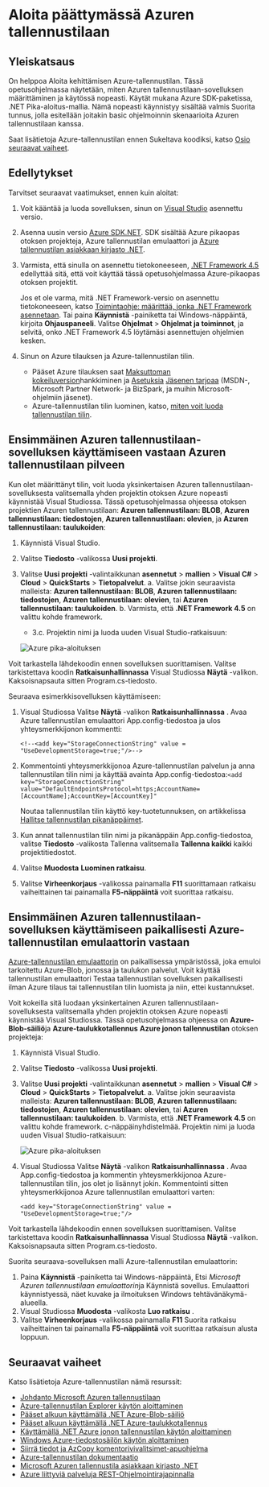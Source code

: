 <properties
    pageTitle="Aloita Azuren tallennustilaan päättymässä | Microsoft Azure"
    description="Nopeasti päästä Microsoft Azure-BLOB, taulukon ja Azure tallennustilan nopeasti käynnistyy, Visual Studio ja Azure tallennustilan emulaattori olevien. Suorita ensimmäisen Azuren tallennustilaan-sovelluksen viisi minuuttia."
    services="storage"
    documentationCenter=".net"
    authors="tamram"
    manager="carmonm"
    editor="tysonn"/>

<tags
    ms.service="storage"
    ms.workload="storage"
    ms.tgt_pltfrm="na"
    ms.devlang="dotnet"
    ms.topic="get-started-article"
    ms.date="10/18/2016"
    ms.author="tamram"/>

# <a name="get-started-with-azure-storage-in-five-minutes"></a>Aloita päättymässä Azuren tallennustilaan

## <a name="overview"></a>Yleiskatsaus

On helppoa Aloita kehittämisen Azure-tallennustilan. Tässä opetusohjelmassa näytetään, miten Azuren tallennustilaan-sovelluksen määrittäminen ja käytössä nopeasti. Käytät mukana Azure SDK-paketissa, .NET Pika-aloitus-mallia. Nämä nopeasti käynnistyy sisältää valmis Suorita tunnus, jolla esitellään joitakin basic ohjelmoinnin skenaarioita Azuren tallennustilaan kanssa.

Saat lisätietoja Azure-tallennustilan ennen Sukeltava koodiksi, katso [Osio seuraavat vaiheet](#next-steps).

## <a name="prerequisites"></a>Edellytykset

Tarvitset seuraavat vaatimukset, ennen kuin aloitat:

1. Voit kääntää ja luoda sovelluksen, sinun on [Visual Studio](https://www.visualstudio.com/) asennettu versio.

2. Asenna uusin versio [Azure SDK.NET](https://azure.microsoft.com/downloads/). SDK sisältää Azure pikaopas otoksen projekteja, Azure tallennustilan emulaattori ja [Azure tallennustilan asiakkaan kirjasto .NET](https://msdn.microsoft.com/library/azure/dn261237.aspx).

3. Varmista, että sinulla on asennettu tietokoneeseen, [.NET Framework 4.5](http://www.microsoft.com/download/details.aspx?id=30653) edellyttää sitä, että voit käyttää tässä opetusohjelmassa Azure-pikaopas otoksen projektit.

    Jos et ole varma, mitä .NET Framework-versio on asennettu tietokoneeseen, katso [Toimintaohje: määrittää, jonka .NET Framework asennetaan](https://msdn.microsoft.com/vstudio/hh925568.aspx). Tai paina **Käynnistä** -painiketta tai Windows-näppäintä, kirjoita **Ohjauspaneeli**. Valitse **Ohjelmat** > **Ohjelmat ja toiminnot**, ja selvitä, onko .NET Framework 4.5 löytämäsi asennettujen ohjelmien kesken.

4. Sinun on Azure tilauksen ja Azure-tallennustilan tilin.

    - Pääset Azure tilauksen saat [Maksuttoman kokeiluversion](https://azure.microsoft.com/pricing/free-trial/)hankkiminen ja [Asetuksia](https://azure.microsoft.com/pricing/purchase-options/) [Jäsenen tarjoaa](https://azure.microsoft.com/pricing/member-offers/) (MSDN-, Microsoft Partner Network- ja BizSpark, ja muihin Microsoft-ohjelmiin jäsenet).
    - Azure-tallennustilan tilin luominen, katso, [miten voit luoda tallennustilan tilin](storage-create-storage-account.md#create-a-storage-account).

## <a name="run-your-first-azure-storage-application-against-azure-storage-in-the-cloud"></a>Ensimmäinen Azuren tallennustilaan-sovelluksen käyttämiseen vastaan Azuren tallennustilaan pilveen

Kun olet määrittänyt tilin, voit luoda yksinkertaisen Azuren tallennustilaan-sovelluksesta valitsemalla yhden projektin otoksen Azure nopeasti käynnistää Visual Studiossa. Tässä opetusohjelmassa ohjeessa otoksen projektien Azuren tallennustilaan: **Azuren tallennustilaan: BLOB**, **Azuren tallennustilaan: tiedostojen**, **Azuren tallennustilaan: olevien**, ja **Azuren tallennustilaan: taulukoiden**:

1. Käynnistä Visual Studio.
2. Valitse **Tiedosto** -valikossa **Uusi projekti**.
3. Valitse **Uusi projekti** -valintaikkunan **asennetut** > **mallien** > **Visual C#** > **Cloud** > **QuickStarts** > **Tietopalvelut**.
    a. Valitse jokin seuraavista malleista: **Azuren tallennustilaan: BLOB**, **Azuren tallennustilaan: tiedostojen**, **Azuren tallennustilaan: olevien**, tai **Azuren tallennustilaan: taulukoiden**.
    b. Varmista, että **.NET Framework 4.5** on valittu kohde framework.
    - 3.c. Projektin nimi ja luoda uuden Visual Studio-ratkaisuun:

    ![Azure pika-aloituksen][Image1]

Voit tarkastella lähdekoodin ennen sovelluksen suorittamisen. Valitse tarkistettava koodin **Ratkaisunhallinnassa** Visual Studiossa **Näytä** -valikon. Kaksoisnapsauta sitten Program.cs-tiedosto.

Seuraava esimerkkisovelluksen käyttämiseen:

1.  Visual Studiossa Valitse **Näytä** -valikon **Ratkaisunhallinnassa** . Avaa Azure tallennustilan emulaattori App.config-tiedostoa ja ulos yhteysmerkkijonon kommentti:

    `<!--<add key="StorageConnectionString" value = "UseDevelopmentStorage=true;"/>-->`

2.  Kommentointi yhteysmerkkijonoa Azure-tallennustilan palvelun ja anna tallennustilan tilin nimi ja käyttää avainta App.config-tiedostoa:`<add key="StorageConnectionString" value="DefaultEndpointsProtocol=https;AccountName=[AccountName];AccountKey=[AccountKey]"`

    Noutaa tallennustilan tilin käyttö key-tuotetunnuksen, on artikkelissa [Hallitse tallennustilan pikanäppäimet](storage-create-storage-account.md#manage-your-storage-access-keys).

3.  Kun annat tallennustilan tilin nimi ja pikanäppäin App.config-tiedostoa, valitse **Tiedosto** -valikosta Tallenna valitsemalla **Tallenna kaikki** kaikki projektitiedostot.
4.  Valitse **Muodosta** **Luominen ratkaisu**.
5.  Valitse **Virheenkorjaus** -valikossa painamalla **F11** suorittamaan ratkaisu vaiheittainen tai painamalla **F5-näppäintä** voit suorittaa ratkaisu.


## <a name="run-your-first-azure-storage-application-locally-against-the-azure-storage-emulator"></a>Ensimmäinen Azuren tallennustilaan-sovelluksen käyttämiseen paikallisesti Azure-tallennustilan emulaattorin vastaan

[Azure-tallennustilan emulaattorin](storage-use-emulator.md) on paikallisessa ympäristössä, joka emuloi tarkoitettu Azure-Blob, jonossa ja taulukon palvelut. Voit käyttää tallennustilan emulaattori Testaa tallennustilan sovelluksen paikallisesti ilman Azure tilaus tai tallennustilan tilin luomista ja niin, ettei kustannukset.

Voit kokeilla sitä luodaan yksinkertainen Azuren tallennustilaan-sovelluksesta valitsemalla yhden projektin otoksen Azure nopeasti käynnistää Visual Studiossa. Tässä opetusohjelmassa ohjeessa on **Azure-Blob-säiliö**ja **Azure-taulukkotallennus** **Azure jonon tallennustilan** otoksen projekteja:

1. Käynnistä Visual Studio.
2. Valitse **Tiedosto** -valikossa **Uusi projekti**.
3. Valitse **Uusi projekti** -valintaikkunan **asennetut** > **mallien** > **Visual C#** > **Cloud** > **QuickStarts** > **Tietopalvelut**.
    a. Valitse jokin seuraavista malleista: **Azuren tallennustilaan: BLOB**, **Azuren tallennustilaan: tiedostojen**, **Azuren tallennustilaan: olevien**, tai **Azuren tallennustilaan: taulukoiden**.
    b. Varmista, että **.NET Framework 4.5** on valittu kohde framework.
    c-näppäinyhdistelmää. Projektin nimi ja luoda uuden Visual Studio-ratkaisuun:

    ![Azure pika-aloituksen][Image1]

4.  Visual Studiossa Valitse **Näytä** -valikon **Ratkaisunhallinnassa** . Avaa App.config-tiedostoa ja kommentin yhteysmerkkijonoa Azure-tallennustilan tilin, jos olet jo lisännyt jokin. Kommentointi sitten yhteysmerkkijonoa Azure tallennustilan emulaattori varten:

    `<add key="StorageConnectionString" value = "UseDevelopmentStorage=true;"/>`

Voit tarkastella lähdekoodin ennen sovelluksen suorittamisen. Valitse tarkistettava koodin **Ratkaisunhallinnassa** Visual Studiossa **Näytä** -valikon. Kaksoisnapsauta sitten Program.cs-tiedosto.

Suorita seuraava-sovelluksen malli Azure-tallennustilan emulaattorin:

1.  Paina **Käynnistä** -painiketta tai Windows-näppäintä, Etsi *Microsoft Azuren tallennustilaan emulaattorin*ja Käynnistä sovellus. Emulaattori käynnistyessä, näet kuvake ja ilmoituksen Windows tehtävänäkymä-alueella.
2.  Visual Studiossa **Muodosta** -valikosta **Luo ratkaisu** .
3.  Valitse **Virheenkorjaus** -valikossa painamalla **F11** Suorita ratkaisu vaiheittainen tai painamalla **F5-näppäintä** voit suorittaa ratkaisun alusta loppuun.

## <a name="next-steps"></a>Seuraavat vaiheet

Katso lisätietoja Azure-tallennustilan nämä resurssit:

* [Johdanto Microsoft Azuren tallennustilaan](storage-introduction.md)
* [Azure-tallennustilan Explorer käytön aloittaminen](../vs-azure-tools-storage-manage-with-storage-explorer.md)
* [Pääset alkuun käyttämällä .NET Azure-Blob-säiliö](storage-dotnet-how-to-use-blobs.md)
* [Pääset alkuun käyttämällä .NET Azure-taulukkotallennus](storage-dotnet-how-to-use-tables.md)
* [Käyttämällä .NET Azure jonon tallennustilan käytön aloittaminen](storage-dotnet-how-to-use-queues.md)
* [Windows Azure-tiedostosäilön käytön aloittaminen](storage-dotnet-how-to-use-files.md)
* [Siirrä tiedot ja AzCopy komentorivivalitsimet-apuohjelma](storage-use-azcopy.md)
* [Azure-tallennustilan dokumentaatio](https://azure.microsoft.com/documentation/services/storage/)
* [Microsoft Azuren tallennustila asiakkaan kirjasto .NET](https://msdn.microsoft.com/library/azure/dn261237.aspx)
* [Azure liittyviä palveluja REST-Ohjelmointirajapinnalla](https://msdn.microsoft.com/library/azure/dd179355.aspx)

[Image1]: ./media/storage-getting-started-guide/QuickStart.png
